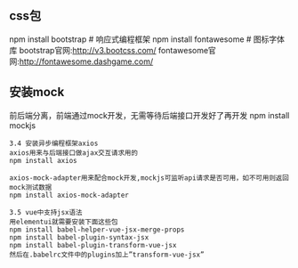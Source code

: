 ## css包
npm install bootstrap # 响应式编程框架
npm install fontawesome # 图标字体库
bootstrap官网:http://v3.bootcss.com/
fontawesome官网:http://fontawesome.dashgame.com/

## 安装mock
前后端分离，前端通过mock开发，无需等待后端接口开发好了再开发
npm install mockjs


```
3.4 安装异步编程框架axios
axios用来与后端接口做ajax交互请求用的
npm install axios

axios-mock-adapter用来配合mock开发,mockjs可监听api请求是否可用，如不可用则返回mock测试数据
npm install axios-mock-adapter

3.5 vue中支持jsx语法
用elementui就需要安装下面这些包
npm install babel-helper-vue-jsx-merge-props
npm install babel-plugin-syntax-jsx
npm install babel-plugin-transform-vue-jsx
然后在.babelrc文件中的plugins加上”transform-vue-jsx”
```